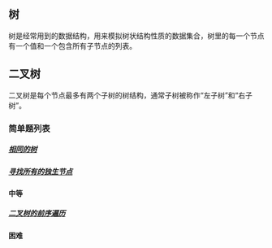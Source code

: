 ## 树

树是经常用到的数据结构，用来模拟树状结构性质的数据集合，树里的每一个节点有一个值和一个包含所有子节点的列表。

## 二叉树
二叉树是每个节点最多有两个子树的树结构，通常子树被称作“左子树”和“右子树”。


### 简单题列表
##### [相同的树](../../leetcode/editor/cn/[100]相同的树.js)
##### [寻找所有的独生节点](../../leetcode/editor/cn/[1469]寻找所有的独生节点.js)
#### 中等
##### [二叉树的前序遍历](../../leetcode/editor/cn/[144]二叉树的前序遍历.js)

#### 困难
